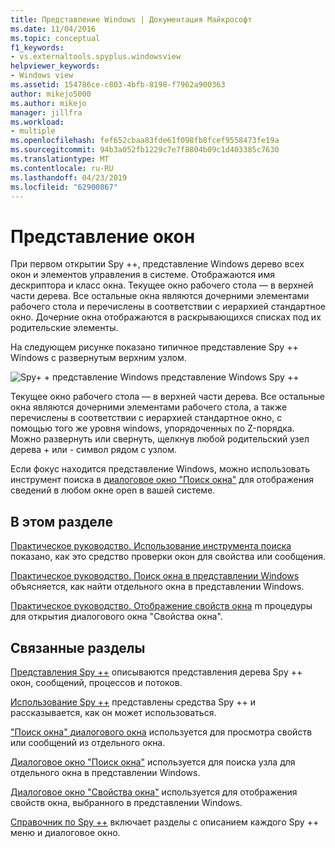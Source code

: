 ```yaml
---
title: Представление Windows | Документация Майкрософт
ms.date: 11/04/2016
ms.topic: conceptual
f1_keywords:
- vs.externaltools.spyplus.windowsview
helpviewer_keywords:
- Windows view
ms.assetid: 154786ce-c803-4bfb-8198-f7962a900363
author: mikejo5000
ms.author: mikejo
manager: jillfra
ms.workload:
- multiple
ms.openlocfilehash: fef652cbaa83fde61f098fb8fcef9558473fe19a
ms.sourcegitcommit: 94b3a052fb1229c7e7f8804b09c1d403385c7630
ms.translationtype: MT
ms.contentlocale: ru-RU
ms.lasthandoff: 04/23/2019
ms.locfileid: "62900867"
---
```

# <a name="windows-view"></a>Представление окон
При первом открытии Spy ++, представление Windows дерево всех окон и элементов управления в системе. Отображаются имя дескриптора и класс окна. Текущее окно рабочего стола — в верхней части дерева. Все остальные окна являются дочерними элементами рабочего стола и перечислены в соответствии с иерархией стандартное окно. Дочерние окна отображаются в раскрывающихся списках под их родительские элементы.

 На следующем рисунке показано типичное представление Spy ++ Windows с развернутым верхним узлом.

 ![Spy&#43; &#43; представление Windows](../debugger/media/spy--_windowsview.png "Spy ++ _WindowsView") представление Windows Spy ++

 Текущее окно рабочего стола — в верхней части дерева. Все остальные окна являются дочерними элементами рабочего стола, а также перечислены в соответствии с иерархией стандартное окно, с помощью того же уровня windows, упорядоченных по Z-порядка. Можно развернуть или свернуть, щелкнув любой родительский узел дерева + или - символ рядом с узлом.

 Если фокус находится представление Windows, можно использовать инструмент поиска в [диалоговое окно "Поиск окна"](../debugger/window-search-dialog-box.md) для отображения сведений в любом окне open в вашей системе.

## <a name="in-this-section"></a>В этом разделе
 [Практическое руководство. Использование инструмента поиска](../debugger/how-to-use-the-finder-tool.md) показано, как это средство проверки окон для свойства или сообщения.

 [Практическое руководство. Поиск окна в представлении Windows](../debugger/how-to-search-for-a-window-in-windows-view.md) объясняется, как найти отдельного окна в представлении Windows.

 [Практическое руководство. Отображение свойств окна](../debugger/how-to-display-window-properties.md) m процедуры для открытия диалогового окна "Свойства окна".

## <a name="related-sections"></a>Связанные разделы
 [Представления Spy ++](../debugger/spy-increment-views.md) описываются представления дерева Spy ++ окон, сообщений, процессов и потоков.

 [Использование Spy ++](../debugger/using-spy-increment.md) представлены средства Spy ++ и рассказывается, как он может использоваться.

 ["Поиск окна" диалогового окна](../debugger/find-window-dialog-box.md) используется для просмотра свойств или сообщений из отдельного окна.

 [Диалоговое окно "Поиск окна"](../debugger/window-search-dialog-box.md) используется для поиска узла для отдельного окна в представлении Windows.

 [Диалоговое окно "Свойства окна"](../debugger/window-properties-dialog-box.md) используется для отображения свойств окна, выбранного в представлении Windows.

 [Справочник по Spy ++](../debugger/spy-increment-reference.md) включает разделы с описанием каждого Spy ++ меню и диалоговое окно.